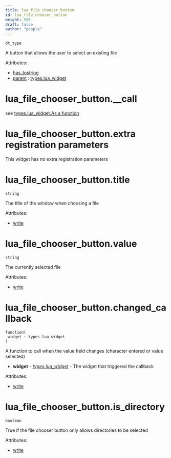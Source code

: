 ```yaml
---
title: lua_file_chooser_button
id: lua_file_chooser_button
weight: 550
draft: false
author: "people"
---
```


`dt_type`

A button that allows the user to select an existing file

Attributes:

* [has_tostring](../attributes#has_tostring)
* [parent](../attributes#parent) : [types.lua_widget](../types/lua_widget)

# lua_file_chooser_button.\_\_call
see [types.lua_widget.As a function](../types/lua_widget#lua_widgetas-a-function)

# lua_file_chooser_button.extra registration parameters
This widget has no extra registration parameters

# lua_file_chooser_button.title

`string`

The title of the window when choosing a file

Attributes:

* [write](../attributes#write)

# lua_file_chooser_button.value

`string`

The currently selected file

Attributes:

* [write](../attributes#write)

# lua_file_chooser_button.changed_callback
```
function(
 widget : types.lua_widget
)
```

A function to call when the value field changes \(character entered or value selected\)

* **widget** - _[types.lua_widget](../types/lua_widget)_ - The widget that triggered the callback

Attributes:

* [write](../attributes#write)

# lua_file_chooser_button.is_directory

`boolean`

True if the file chooser button only allows directories to be selected

Attributes:

* [write](../attributes#write)
